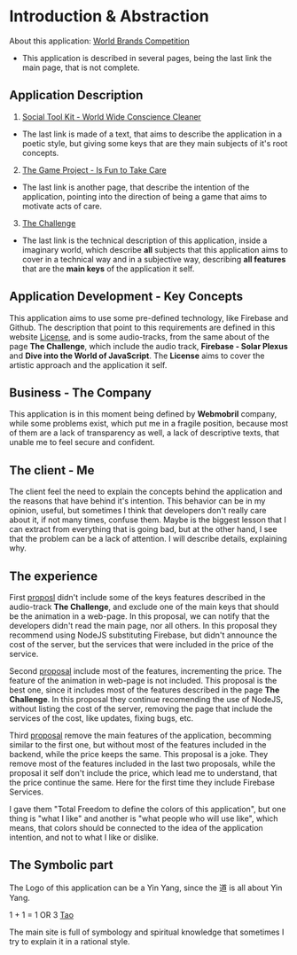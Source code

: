 # Introduction & Abstraction

About this application: [World Brands Competition](https://wiki.odicforcesounds.com)

- This application is described in several pages, being the last link the main page, that is not complete. 

## Application Description 

1. [Social Tool Kit - World Wide Conscience Cleaner](https://art.odicforcesounds.com/pages/Data/Audio/Emotional_Signals/tracks/11_Social_Tool_Kit/index.html)
- The last link is made of a text, that aims to describe the application in a poetic style, but giving some keys that are they main subjects of it's root concepts. 
2.  [The Game Project - Is Fun to Take Care](https://art.odicforcesounds.com/pages/Data/Audio/Emotional_Signals/tracks/10_The_Game_Project/index.html)
- The last link is another page, that describe the intention of the application, pointing into the direction of being a game that aims to motivate acts of care. 
3. [The Challenge](https://art.odicforcesounds.com/pages/Data/Audio/Spiritual_Algorithmic/tracks/01_The_Challenge/index.html)
- The last link is the technical description of this application, inside a imaginary world, which describe **all** subjects that this application aims to cover in a technical way and in a subjective way, describing **all features** that are the **main keys** of the application it self. 

## Application Development - Key Concepts

This application aims to use some pre-defined technology, like Firebase and Github. The description that point to this requirements are defined in this website [License](https://art.odicforcesounds.com/pages/License/index.html), and is some audio-tracks, from the same about of the page **The Challenge**, which include the audio track, **Firebase - Solar Plexus** and **Dive into the World of JavaScript**. The **License** aims to cover the artistic approach and the application it self. 

## Business - The Company 

This application is in this moment being defined by **Webmobril** company, while some problems exist, which put me in a fragile position, because most of them are a lack of transparency as well, a lack of descriptive texts, that unable me to feel secure and confident. 

## The client - Me 

The client feel the need to explain the concepts behind the application and the reasons that have behind it's intention. This behavior can be in my opinion, useful, but sometimes I think that developers don't really care about it, if not many times, confuse them. Maybe is the biggest lesson that I can extract from everything that is going bad, but at the other hand, I see that the problem can be a lack of attention. I will describe details, explaining why. 

## The experience 

First [proposl](./Webmobril/TSD_01/readme.md) didn't include some of the keys features described in the audio-track **The Challenge**, and exclude one of the main keys that should be the animation in a web-page. In this proposal, we can notify that the developers didn't read the main page, nor all others. In this proposal they recommend using NodeJS substituting Firebase, but didn't announce the cost of the server, but the services that were included in the price of the service. 

Second [proposal](./Webmobril/TSD_02/readme.md) include most of the features, incrementing the price. The feature of the animation in web-page is not included. This proposal is the best one, since it includes most of the features described in the page **The Challenge**. In this proposal they continue recomending the use of NodeJS, without listing the cost of the server, removing the page that include the services of the cost, like updates, fixing bugs, etc. 

Third [proposal](./Webmobril/TSD_03/readme.md) remove the main features of the application, becomming similar to the first one, but without most of the features included in the backend, while the price keeps the same. This proposal is a joke. They remove most of the features included in the last two proposals, while the proposal it self don't include the price, which lead me to understand, that the price continue the same. Here for the first time they include Firebase Services. 

I gave them "Total Freedom to define the colors of this application", but one thing is "what I like" and another is "what people who will use like", which means, that colors should be connected to the idea of the application intention, and not to what I like or dislike. 

## The Symbolic part 

The Logo of this application can be a Yin Yang, since the 道 is all about Yin Yang. 

1 + 1 = 1 OR 3 [Tao](https://art.odicforcesounds.com/pages/YinYang/Tao/index.html)

The main site is full of symbology and spiritual knowledge that sometimes I try to explain it in a rational style. 

